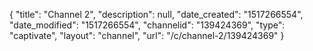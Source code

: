 {
    "title": "Channel 2",
    "description": null,
    "date_created": "1517266554",
    "date_modified": "1517266554",
    "channelid": "139424369",
    "type": "captivate",
    "layout": "channel",
    "url": "\/c\/channel-2\/139424369"
}